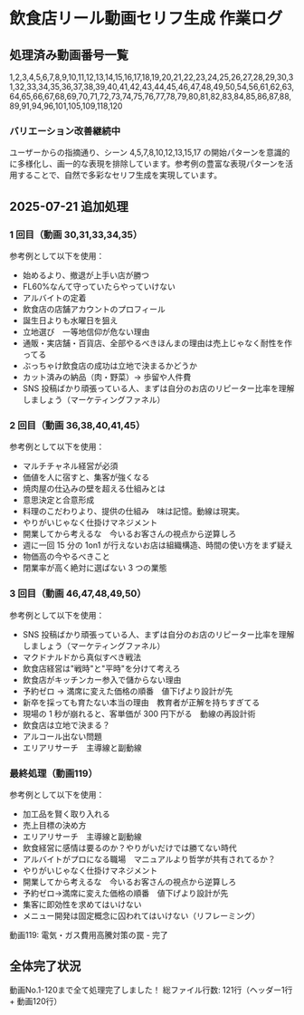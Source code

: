 # 飲食店リール動画セリフ生成 作業ログ

## 処理済み動画番号一覧

1,2,3,4,5,6,7,8,9,10,11,12,13,14,15,16,17,18,19,20,21,22,23,24,25,26,27,28,29,30,31,32,33,34,35,36,37,38,39,40,41,42,43,44,45,46,47,48,49,50,54,56,61,62,63,64,65,66,67,68,69,70,71,72,73,74,75,76,77,78,79,80,81,82,83,84,85,86,87,88,89,91,94,96,101,105,109,118,120

### バリエーション改善継続中

ユーザーからの指摘通り、シーン 4,5,7,8,10,12,13,15,17 の開始パターンを意識的に多様化し、画一的な表現を排除しています。参考例の豊富な表現パターンを活用することで、自然で多彩なセリフ生成を実現しています。

## 2025-07-21 追加処理

### 1 回目（動画 30,31,33,34,35）

参考例として以下を使用：

-   始めるより、撤退が上手い店が勝つ
-   FL60%なんて守っていたらやっていけない
-   アルバイトの定着
-   飲食店の店舗アカウントのプロフィール
-   誕生日よりも水曜日を狙え
-   立地選び　一等地信仰が危ない理由
-   通販・実店舗・百貨店、全部やるべきほんまの理由は売上じゃなく耐性を作ってる
-   ぶっちゃけ飲食店の成功は立地で決まるかどうか
-   カット済みの納品（肉・野菜）→ 歩留や人件費
-   SNS 投稿ばかり頑張っている人、まずは自分のお店のリピーター比率を理解しましょう（マーケティングファネル）

### 2 回目（動画 36,38,40,41,45）

参考例として以下を使用：

-   マルチチャネル経営が必須
-   価値を人に宿すと、集客が強くなる
-   焼肉屋の仕込みの壁を超える仕組みとは
-   意思決定と合意形成
-   料理のこだわりより、提供の仕組み　味は記憶。動線は現実。
-   やりがいじゃなく仕掛けマネジメント
-   開業してから考えるな　今いるお客さんの視点から逆算しろ
-   週に一回 15 分の 1on1 が行えないお店は組織構造、時間の使い方をまず疑え
-   物価高の今やるべきこと
-   閉業率が高く絶対に選ばない 3 つの業態

### 3 回目（動画 46,47,48,49,50）

参考例として以下を使用：

-   SNS 投稿ばかり頑張っている人、まずは自分のお店のリピーター比率を理解しましょう（マーケティングファネル）
-   マクドナルドから真似すべき戦法
-   飲食店経営は"戦時"と"平時"を分けて考えろ
-   飲食店がキッチンカー参入で儲からない理由
-   予約ゼロ → 満席に変えた価格の順番　値下げより設計が先
-   新卒を採っても育たない本当の理由　教育者が正解を持ちすぎてる
-   現場の 1 秒が崩れると、客単価が 300 円下がる　動線の再設計術
-   飲食店は立地で決まる？
-   アルコール出ない問題
-   エリアリサーチ　主導線と副動線


### 最終処理（動画119）
参考例として以下を使用：
- 加工品を賢く取り入れる
- 売上目標の決め方
- エリアリサーチ　主導線と副動線
- 飲食経営に感情は要るのか？やりがいだけでは勝てない時代
- アルバイトがプロになる職場　マニュアルより哲学が共有されてるか？
- やりがいじゃなく仕掛けマネジメント
- 開業してから考えるな　今いるお客さんの視点から逆算しろ
- 予約ゼロ→満席に変えた価格の順番　値下げより設計が先
- 集客に即効性を求めてはいけない
- メニュー開発は固定概念に囚われてはいけない（リフレーミング）

動画119: 電気・ガス費用高騰対策の罠 - 完了

## 全体完了状況
動画No.1-120まで全て処理完了しました！
総ファイル行数: 121行（ヘッダー1行 + 動画120行）
